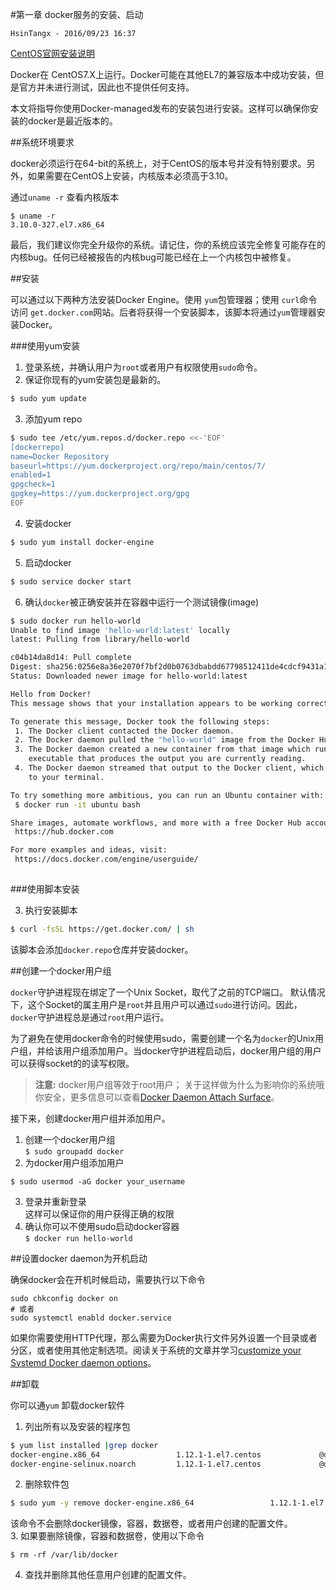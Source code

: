 #第一章 docker服务的安装、启动

` HsinTangx - 2016/09/23 16:37 `

[ CentOS官网安装说明 ](https://docs.docker.com/engine/installation/linux/centos/)

Docker在 CentOS7.X上运行。Docker可能在其他EL7的兼容版本中成功安装，但是官方并未进行测试，因此也不提供任何支持。

本文将指导你使用Docker-managed发布的安装包进行安装。这样可以确保你安装的docker是最近版本的。

##系统环境要求

docker必须运行在64-bit的系统上，对于CentOS的版本号并没有特别要求。另外，如果需要在CentOS上安装，内核版本必须高于3.10。

通过` uname -r ` 查看内核版本

```
$ uname -r
3.10.0-327.el7.x86_64
```

最后，我们建议你完全升级你的系统。请记住，你的系统应该完全修复可能存在的内核bug。任何已经被报告的内核bug可能已经在上一个内核包中被修复。

##安装

可以通过以下两种方法安装Docker Engine。使用 `yum`包管理器；使用 `curl`命令访问 `get.docker.com`网站。后者将获得一个安装脚本，该脚本将通过` yum `管理器安装Docker。

###使用yum安装

1. 登录系统，并确认用户为` root `或者用户有权限使用` sudo `命令。
2. 保证你现有的yum安装包是最新的。

```bash
$ sudo yum update 
```
3. 添加yum repo

```bash
$ sudo tee /etc/yum.repos.d/docker.repo <<-'EOF'
[dockerrepo]
name=Docker Repository
baseurl=https://yum.dockerproject.org/repo/main/centos/7/
enabled=1
gpgcheck=1
gpgkey=https://yum.dockerproject.org/gpg
EOF

```
4. 安装docker   
```bash
$ sudo yum install docker-engine
```
5. 启动docker     

```bash
$ sudo service docker start
```
6. 确认` docker `被正确安装并在容器中运行一个测试镜像(image)    

```bash
$ sudo docker run hello-world
Unable to find image 'hello-world:latest' locally
latest: Pulling from library/hello-world

c04b14da8d14: Pull complete 
Digest: sha256:0256e8a36e2070f7bf2d0b0763dbabdd67798512411de4cdcf9431a1feb60fd9
Status: Downloaded newer image for hello-world:latest

Hello from Docker!
This message shows that your installation appears to be working correctly.

To generate this message, Docker took the following steps:
 1. The Docker client contacted the Docker daemon.
 2. The Docker daemon pulled the "hello-world" image from the Docker Hub.
 3. The Docker daemon created a new container from that image which runs the
    executable that produces the output you are currently reading.
 4. The Docker daemon streamed that output to the Docker client, which sent it
    to your terminal.

To try something more ambitious, you can run an Ubuntu container with:
 $ docker run -it ubuntu bash

Share images, automate workflows, and more with a free Docker Hub account:
 https://hub.docker.com

For more examples and ideas, visit:
 https://docs.docker.com/engine/userguide/
 
```

###使用脚本安装

3. 执行安装脚本

```bash
$ curl -fsSL https://get.docker.com/ | sh 
```
该脚本会添加` docker.repo `仓库并安装docker。


##创建一个docker用户组

` docker `守护进程现在绑定了一个Unix Socket，取代了之前的TCP端口。 默认情况下，这个Socket的属主用户是` root `并且用户可以通过` sudo `进行访问。因此，` docker `守护进程总是通过` root `用户运行。     

为了避免在使用docker命令的时候使用sudo，需要创建一个名为` docker `的Unix用户组，并给该用户组添加用户。当docker守护进程启动后，docker用户组的用户可以获得socket的的读写权限。

> **注意:** docker用户组等效于root用户； 关于这样做为什么为影响你的系统哦你安全，更多信息可以查看[Docker Daemon Attach Surface](https://docs.docker.com/engine/security/security/#docker-daemon-attack-surface)。

接下来，创建docker用户组并添加用户。

1. 创建一个docker用户组      
```$ sudo groupadd docker ```     
2. 为docker用户组添加用户     
```
$ sudo usermod -aG docker your_username 
```    
3. 登录并重新登录    
这样可以保证你的用户获得正确的权限     
4. 确认你可以不使用sudo启动docker容器     
```$ docker run hello-world```


##设置docker daemon为开机启动

确保docker会在开机时候启动，需要执行以下命令     
```
sudo chkconfig docker on 
# 或者
sudo systemctl enabld docker.service 
```

如果你需要使用HTTP代理，那么需要为Docker执行文件另外设置一个目录或者分区，或者使用其他定制选项。阅读关于系统的文章并学习[customize your Systemd Docker daemon options](https://docs.docker.com/engine/admin/systemd/)。

##卸载

你可以通` yum ` 卸载docker软件

1. 列出所有以及安装的程序包

```bash
$ yum list installed |grep docker 
docker-engine.x86_64                 1.12.1-1.el7.centos             @dockerrepo
docker-engine-selinux.noarch         1.12.1-1.el7.centos             @dockerrepo 
```
2. 删除软件包

```bash
$ sudo yum -y remove docker-engine.x86_64                 1.12.1-1.el7.centos
```
该命令不会删除docker镜像，容器，数据卷，或者用户创建的配置文件。          
3. 如果要删除镜像，容器和数据卷，使用以下命令    

```
$ rm -rf /var/lib/docker
```
4. 查找并删除其他任意用户创建的配置文件。
